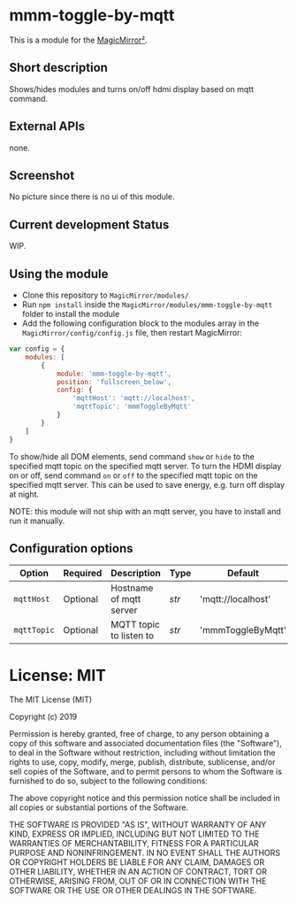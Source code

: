 # mmm-toggle-by-mqtt

This is a module for the [MagicMirror²](https://github.com/MichMich/MagicMirror/).


## Short description
Shows/hides modules and turns on/off hdmi display based on mqtt command.

## External APIs
none.

## Screenshot
No picture since there is no ui of this module.

## Current development Status
WIP.


## Using the module

* Clone this repository to `MagicMirror/modules/`
* Run ```npm install``` inside the `MagicMirror/modules/mmm-toggle-by-mqtt` folder to install the module
* Add the following configuration block to the modules array in the `MagicMirror/config/config.js` file, then restart MagicMirror:
```js
var config = {
    modules: [
        {
            module: 'mmm-toggle-by-mqtt',
            position: 'fullscreen_below',
            config: {
                'mqttHost': 'mqtt://localhost',
                'mqttTopic': 'mmmToggleByMqtt'
            }
        }
    ]
}
```

To show/hide all DOM elements, send command `show` or `hide` to the specified mqtt topic on the specified mqtt server.
To turn the HDMI display on or off, send command `on` or `off` to the specified mqtt topic on the specified mqtt server.
This can be used to save energy, e.g. turn off display at night.

NOTE: this module will not ship with an mqtt server, you have to install and run it manually.

## Configuration options

| Option | Required | Description | Type | Default
| ------ | -------- | ----------- | ---- | -------
| `mqttHost` | Optional | Hostname of mqtt server | _str_ | 'mqtt://localhost'
| `mqttTopic` | Optional | MQTT topic to listen to | _str_ | 'mmmToggleByMqtt'


# License: MIT

The MIT License (MIT)

Copyright (c) 2019

Permission is hereby granted, free of charge, to any person obtaining a copy
of this software and associated documentation files (the "Software"), to deal
in the Software without restriction, including without limitation the rights
to use, copy, modify, merge, publish, distribute, sublicense, and/or sell
copies of the Software, and to permit persons to whom the Software is
furnished to do so, subject to the following conditions:

The above copyright notice and this permission notice shall be included in all
copies or substantial portions of the Software.

THE SOFTWARE IS PROVIDED "AS IS", WITHOUT WARRANTY OF ANY KIND, EXPRESS OR
IMPLIED, INCLUDING BUT NOT LIMITED TO THE WARRANTIES OF MERCHANTABILITY,
FITNESS FOR A PARTICULAR PURPOSE AND NONINFRINGEMENT. IN NO EVENT SHALL THE
AUTHORS OR COPYRIGHT HOLDERS BE LIABLE FOR ANY CLAIM, DAMAGES OR OTHER
LIABILITY, WHETHER IN AN ACTION OF CONTRACT, TORT OR OTHERWISE, ARISING FROM,
OUT OF OR IN CONNECTION WITH THE SOFTWARE OR THE USE OR OTHER DEALINGS IN THE
SOFTWARE.
